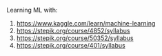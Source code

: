 Learning ML with:
1. https://www.kaggle.com/learn/machine-learning
2. https://stepik.org/course/4852/syllabus
3. https://stepik.org/course/50352/syllabus
4. https://stepik.org/course/401/syllabus